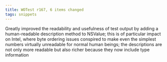 ```yaml
---
title: WOTest r167, 6 items changed
tags: snippets
---
```


Greatly improved the readability and usefulness of test output by adding a human-readable description method to NSValue; this is of particular impact on Intel, where byte ordering issues conspired to make even the simplest numbers virtually unreadable for normal human beings; the descriptions are not only more readable but also richer because they now include type information
